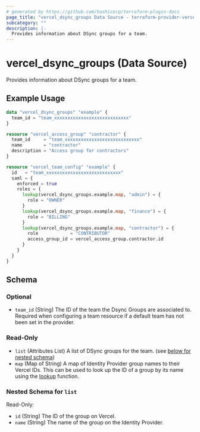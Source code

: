 ```yaml
---
# generated by https://github.com/hashicorp/terraform-plugin-docs
page_title: "vercel_dsync_groups Data Source - terraform-provider-vercel"
subcategory: ""
description: |-
  Provides information about DSync groups for a team.
---
```


# vercel_dsync_groups (Data Source)

Provides information about DSync groups for a team.

## Example Usage

```terraform
data "vercel_dsync_groups" "example" {
  team_id = "team_xxxxxxxxxxxxxxxxxxxxxxxxxxxx"
}

resource "vercel_access_group" "contractor" {
  team_id     = "team_xxxxxxxxxxxxxxxxxxxxxxxxxxxx"
  name        = "contractor"
  description = "Access group for contractors"
}

resource "vercel_team_config" "example" {
  id   = "team_xxxxxxxxxxxxxxxxxxxxxxxxxxxx"
  saml = {
    enforced = true
    roles = {
      lookup(vercel_dsync_groups.example.map, "admin") = {
        role = "OWNER"
      }
      lookup(vercel_dsync_groups.example.map, "finance") = {
        role = "BILLING"
      }
      lookup(vercel_dsync_groups.example.map, "contractor") = {
        role            = "CONTRIBUTOR"
        access_group_id = vercel_access_group.contractor.id
      }
    }
  }
}
```

<!-- schema generated by tfplugindocs -->
## Schema

### Optional

- `team_id` (String) The ID of the team the Dsync Groups are associated to. Required when configuring a team resource if a default team has not been set in the provider.

### Read-Only

- `list` (Attributes List) A list of DSync groups for the team. (see [below for nested schema](#nestedatt--list))
- `map` (Map of String) A map of Identity Provider group names to their Vercel IDs. This can be used to look up the ID of a group by its name using the [lookup](https://developer.hashicorp.com/terraform/language/functions/lookup) function.

<a id="nestedatt--list"></a>
### Nested Schema for `list`

Read-Only:

- `id` (String) The ID of the group on Vercel.
- `name` (String) The name of the group on the Identity Provider.

